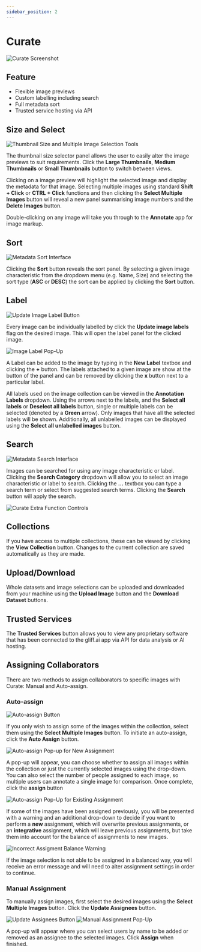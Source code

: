 ```yaml
---
sidebar_position: 2
---
```


# Curate

![Curate Screenshot](/img/curate/curate.png)

## Feature

- Flexible image previews
- Custom labelling including search
- Full metadata sort
- Trusted service hosting via API

## Size and Select

![Thumbnail Size and Multiple Image Selection Tools](/img/curate/curate_size.png)

The thumbnail size selector panel allows the user to easily alter the image previews to suit requirements.
Click the **Large Thumbnails**, **Medium Thumbnails** or **Small Thumbnails** button to switch between views.

Clicking on a image preview will highlight the selected image and display the metadata for that image.
Selecting multiple images using standard **Shift + Click** or **CTRL + Click** functions and then clicking the **Select Multiple Images** button will reveal a new panel summarising image numbers and the **Delete Images** button.

Double-clicking on any image will take you through to the **Annotate** app for image markup.

## Sort

![Metadata Sort Interface](/img/curate/curate_sort.png)

Clicking the **Sort** button reveals the sort panel.
By selecting a given image characteristic from the dropdown menu (e.g. Name, Size) and selecting the sort type (**ASC** or **DESC**) the sort can be applied by clicking the **Sort** button.

## Label

![Update Image Label Button](/img/curate/curate_update_label.png)

Every image can be individually labelled by click the **Update image labels** flag on the desired image.
This will open the label panel for the clicked image.

![Image Label Pop-Up](/img/curate/curate_label.png)

A Label can be added to the image by typing in the **New Label** textbox and clicking the **+** button.
The labels attached to a given image are show at the button of the panel and can be removed by clicking the **x** button next to a particular label.

All labels used on the image collection can be viewed in the **Annotation Labels** dropdown.
Using the arrows next to the labels, and the **Select all labels** or **Deselect all labels** button, single or multiple labels can be selected (denoted by a **Green** arrow).
Only images that have all the selected labels will be shown.
Additionally, all unlabelled images can be displayed using the **Select all unlabelled images** button.

## Search

![Metadata Search Interface](/img/curate/curate_search.png)

Images can be searched for using any image characteristic or label.
Clicking the **Search Category** dropdown will allow you to select an image characteristic or label to search.
Clicking the **...** textbox you can type a search term or select from suggested search terms.
Clicking the **Search** button will apply the search.

![Curate Extra Function Controls](/img/curate/curate_functions.png)

## Collections

If you have access to multiple collections, these can be viewed by clicking the **View Collection** button. Changes to the current collection are saved automatically as they are made.

## Upload/Download

Whole datasets and image selections can be uploaded and downloaded from your machine using the **Upload Image** button and the **Download Dataset** buttons.

## Trusted Services

The **Trusted Services** button allows you to view any proprietary software that has been connected to the gliff.ai app via API for data analysis or AI hosting.

## Assigning Collaborators

There are two methods to assign collaborators to specific images with Curate: Manual and Auto-assign.

### Auto-assign

![Auto-assign Button](/img/curate/curate_auto.png)

If you only wish to assign some of the images within the collection, select them using the **Select Multiple Images** button.
To initiate an auto-assign, click the **Auto Assign** button.

![Auto-assign Pop-up for New Assignment](/img/curate/curate_auto_new.png)

A pop-up will appear, you can choose whether to assign all images within the collection or just the currently selected images using the drop-down.
You can also select the number of people assigned to each image, so multiple users can annotate a single image for comparison.
Once complete, click the **assign** button

![Auto-assign Pop-Up for Existing Assignment](/img/curate/curate_auto_existing.png)

If some of the images have been assigned previously, you will be presented with a warning and an additional drop-down to decide if you want to perform a **new** assignment, which will overwrite previous assignments, or an **integrative** assignment, which will leave previous assignments, but take them into account for the balance of assignments to new images.

![Incorrect Assigment Balance Warning](/img/curate/curate_auto_balance.png)

If the image selection is not able to be assigned in a balanced way, you will receive an error message and will need to alter assignment settings in order to continue.

### Manual Assignment

To manually assign images, first select the desired images using the **Select Multiple Images** button.
Click the **Update Assignees** button.

![Update Assignees Button](/img/curate/curate_assignees.png)
![Manual Assignment Pop-Up](/img/curate/curate_manual.png)

A pop-up will appear where you can select users by name to be added or removed as an assignee to the selected images.
Click **Assign** when finished.
